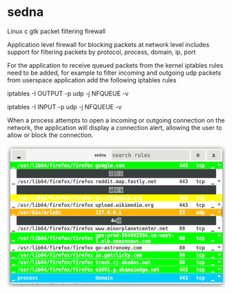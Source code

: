 # sedna
Linux c gtk packet filtering firewall 

Application level firewall for blocking packets at network level includes support for filtering packets by protocol, process, domain, ip, port 

For the application to receive queued packets from the kernel iptables rules need to be added, for example to filter incoming and outgoing udp packets from userspace application add the following iptables rules 

iptables -I OUTPUT -p udp  -j NFQUEUE -v

iptables -I INPUT -p udp  -j NFQUEUE -v

When a process attempts to open a incoming or outgoing connection on the network, the application will display a connection alert, allowing the user to allow or block the connection.

![screenshot](/screenshot.png?raw=true "screenshot")
